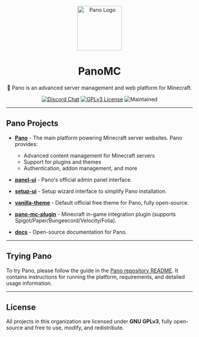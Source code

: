 <p align="center">
  <img width="120" src="https://i.ibb.co/wy0LVmD/Pano-Icon.png" alt="Pano Logo">
</p>

<h1 align="center">PanoMC</h1>

<p align="center">
  🚀 Pano is an advanced server management and web platform for Minecraft.
</p>

<p align="center">
  <a href="https://discord.gg/6vVy72wgXT"><img src="https://img.shields.io/badge/Chat-on%20Discord-7289da.svg?style=for-the-badge" alt="Discord Chat"></a>
  <a href="https://github.com/panocms/pano/blob/main/LICENSE"><img src="https://img.shields.io/badge/License-GPLv3-blue?style=for-the-badge" alt="GPLv3 License"></a>
  <img src="https://img.shields.io/maintenance/yes/2026?style=for-the-badge" alt="Maintained">
</p>

---

## Pano Projects

- [**Pano**](https://github.com/panocms/pano) - The main platform powering Minecraft server websites. Pano provides:
  - Advanced content management for Minecraft servers  
  - Support for plugins and themes  
  - Authentication, addon management, and more  

- [**panel-ui**](https://github.com/panocms/panel-ui) - Pano's official admin panel interface.  
- [**setup-ui**](https://github.com/panocms/setup-ui) - Setup wizard interface to simplify Pano installation.  
- [**vanilla-theme**](https://github.com/panocms/vanilla-theme) - Default official free theme for Pano, fully open-source.  
- [**pano-mc-plugin**](https://github.com/panocms/pano-mc-plugin) - Minecraft in-game integration plugin (supports Spigot/Paper/Bungeecord/Velocity/Folia).  
- [**docs**](https://github.com/panocms/docs) - Open-source documentation for Pano.  

---

## Trying Pano
To try Pano, please follow the guide in the [Pano repository README](https://github.com/panocms/pano#trying-pano). It contains instructions for running the platform, requirements, and detailed usage information.

---

## License
All projects in this organization are licensed under **GNU GPLv3**, fully open-source and free to use, modify, and redistribute.
